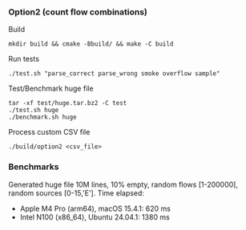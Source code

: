 ### Option2 (count flow combinations)
Build
```
mkdir build && cmake -Bbuild/ && make -C build
```

Run tests
```
./test.sh "parse_correct parse_wrong smoke overflow sample"
```

Test/Benchmark huge file
```
tar -xf test/huge.tar.bz2 -C test
./test.sh huge
./benchmark.sh huge
```

Process custom CSV file
```
./build/option2 <csv_file>
```

### Benchmarks

Generated huge file 10M lines, 10% empty, random flows [1-200000], random sources [0-15,'E'].
Time elapsed:
- Apple M4 Pro (arm64), macOS 15.4.1: 620 ms
- Intel N100 (x86_64), Ubuntu 24.04.1: 1380 ms